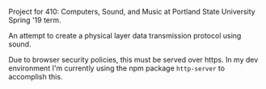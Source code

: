 Project for 410: Computers, Sound, and Music at Portland State University Spring '19 term.

An attempt to create a physical layer data transmission protocol using sound.

Due to browser security policies, this must be served over https. In my dev environment I'm currently using the npm package `http-server` to accomplish this.